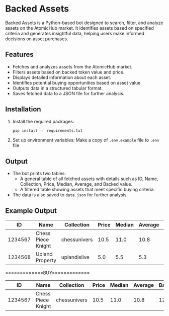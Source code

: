 # Backed Assets

Backed Assets is a Python-based bot designed to search, filter, and analyze assets on the AtomicHub market. It identifies assets based on specified criteria and generates insightful data, helping users make informed decisions on asset purchases.

## Features

- Fetches and analyzes assets from the AtomicHub market.
- Filters assets based on backed token value and price.
- Displays detailed information about each asset.
- Identifies potential buying opportunities based on asset value.
- Outputs data in a structured tabular format.
- Saves fetched data to a JSON file for further analysis.

## Installation

1. Install the required packages:
    ```sh
    pip install -r requirements.txt
    ```

2. Set up environment variables:
    Make a copy of `.env.example` file to `.env` file

## Output

- The bot prints two tables:
  - A general table of all fetched assets with details such as ID, Name, Collection, Price, Median, Average, and Backed value.
  - A filtered table showing assets that meet specific buying criteria.
- The data is also saved to `data.json` for further analysis.

## Example Output

| ID      | Name                | Collection    | Price | Median | Average | Backed |
|---------|---------------------|---------------|-------|--------|---------|--------|
| 1234567 | Chess Piece Knight  | chessunivers  | 10.5  | 11.0   | 10.8    | 12.0   |
| 1234568 | Upland Property     | uplandislive  | 5.0   | 5.5    | 5.3     | 6.0    |


=============BUY=============

| ID      | Name                | Collection    | Price | Median | Average | Backed | Buy |
|---------|---------------------|---------------|-------|--------|---------|--------|-----|
| 1234567 | Chess Piece Knight  | chessunivers  | 10.5  | 11.0   | 10.8    | 12.0   | ✅  |

